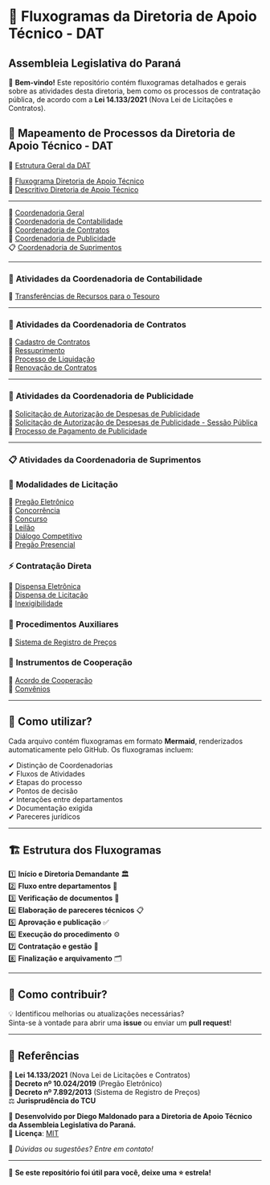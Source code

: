 # 📜 Fluxogramas da Diretoria de Apoio Técnico - DAT 
## Assembleia Legislativa do Paraná

📌 **Bem-vindo!** Este repositório contém fluxogramas detalhados e gerais sobre as atividades desta diretoria, bem como os processos de contratação pública, de acordo com a **Lei 14.133/2021** (Nova Lei de Licitações e Contratos). 

## 🏢 **Mapeamento de Processos da Diretoria de Apoio Técnico - DAT**
📜 [Estrutura Geral da DAT](geral.md)  

📌 [Fluxograma Diretoria de Apoio Técnico](diretoria.md)  
📌 [Descritivo Diretoria de Apoio Técnico](diretoria_apoio_tecnico.md)  

---


📂 [Coordenadoria Geral](administracao.md)  
💼 [Coordenadoria de Contabilidade](contabilidade.md)  
📝 [Coordenadoria de Contratos](contratos.md)  
📣 [Coordenadoria de Publicidade](pub.md)  
📋 [Coordenadoria de Suprimentos](licitacao-dat.md)  

---


### 💼 **Atividades da Coordenadoria de Contabilidade** 
🔹 [Transferências de Recursos para o Tesouro](transf-tesouro.md)  


---


### 📝 **Atividades da Coordenadoria de Contratos** 
🔹 [Cadastro de Contratos](cad_contratos.md)  
🔹 [Ressuprimento](ressuprimento.md)  
🔹 [Processo de Liquidação](proc-liquidacao.md)  
🔹 [Renovação de Contratos](renovacao-contratos.md)  


---


### 📣 **Atividades da Coordenadoria de Publicidade** 
🔹 [Solicitação de Autorização de Despesas de Publicidade](solicitacao-autorizacao-despesa-pub.md)  
🔹 [Solicitação de Autorização de Despesas de Publicidade - Sessão Pública](solicitacao-autorizacao-despesa-pub-sess-pub.md)  
🔹 [Processo de Pagamento de Publicidade](processo-pagamento-pub.md)  


---


### 📋 **Atividades da Coordenadoria de Suprimentos**  


### 📂 **Modalidades de Licitação**  
🔹 [Pregão Eletrônico](pregao-eletronico.md)  
🔹 [Concorrência](concorrencia.md)  
🔹 [Concurso](concurso.md)  
🔹 [Leilão](leilao.md)  
🔹 [Diálogo Competitivo](dialogo-competitivo.md)  
🔹 [Pregão Presencial](pregao-presencial.md)  
### ⚡ **Contratação Direta**  
🔸 [Dispensa Eletrônica](dispensa-eletronica.md)  
🔸 [Dispensa de Licitação](dispensa-lic.md)  
🔸 [Inexigibilidade](inexigibilidade.md)  
### 📌 **Procedimentos Auxiliares**  
📖 [Sistema de Registro de Preços](registro-de-precos.md)  
### 🤝 **Instrumentos de Cooperação**  
🤝 [Acordo de Cooperação](acordo-de-cooperacao.md)  
📜 [Convênios](convenios.md)  

---

## 📖 Como utilizar?  
Cada arquivo contém fluxogramas em formato **Mermaid**, renderizados automaticamente pelo GitHub. Os fluxogramas incluem:  

✔ Distinção de Coordenadorias  
✔ Fluxos de Atividades  
✔ Etapas do processo  
✔ Pontos de decisão    
✔ Interações entre departamentos  
✔ Documentação exigida  
✔ Pareceres jurídicos  

---

## 🏗 Estrutura dos Fluxogramas  

1️⃣ **Início e Diretoria Demandante** 🏛  
2️⃣ **Fluxo entre departamentos** 🔄  
3️⃣ **Verificação de documentos** 📑  
4️⃣ **Elaboração de pareceres técnicos** 📋  
5️⃣ **Aprovação e publicação** ✅  
6️⃣ **Execução do procedimento** ⚙  
7️⃣ **Contratação e gestão** 📜  
8️⃣ **Finalização e arquivamento** 🗂  

---

## 👥 Como contribuir?  

💡 Identificou melhorias ou atualizações necessárias?  
Sinta-se à vontade para abrir uma **issue** ou enviar um **pull request**!  

---

## 📜 Referências  

📕 **Lei 14.133/2021** (Nova Lei de Licitações e Contratos)  
📘 **Decreto nº 10.024/2019** (Pregão Eletrônico)  
📗 **Decreto nº 7.892/2013** (Sistema de Registro de Preços)  
⚖ **Jurisprudência do TCU**  

📌 **Desenvolvido por Diego Maldonado para a Diretoria de Apoio Técnico da Assembleia Legislativa do Paraná.**  
📜 **Licença**: [MIT](LICENSE)  

📩 *Dúvidas ou sugestões? Entre em contato!*  

---

🌟 **Se este repositório foi útil para você, deixe uma ⭐ estrela!**  
